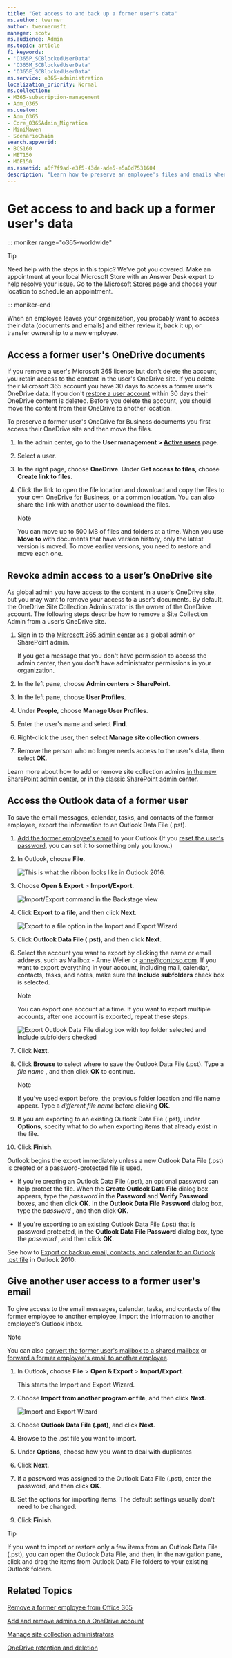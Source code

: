 ```yaml
---
title: "Get access to and back up a former user's data"
ms.author: twerner
author: twernermsft
manager: scotv
ms.audience: Admin
ms.topic: article
f1_keywords:
- 'O365P_SCBlockedUserData'
- 'O365M_SCBlockedUserData'
- 'O365E_SCBlockedUserData'
ms.service: o365-administration
localization_priority: Normal
ms.collection: 
- M365-subscription-management 
- Adm_O365
ms.custom:
- Adm_O365
- Core_O365Admin_Migration
- MiniMaven
- ScenarioChain
search.appverid:
- BCS160
- MET150
- MOE150
ms.assetid: a6f7f9ad-e3f5-43de-ade5-e5a0d7531604
description: "Learn how to preserve an employee's files and emails when the person leaves your organization."
---
```


# Get access to and back up a former user's data

 ::: moniker range="o365-worldwide"

> [!TIP]
> Need help with the steps in this topic? We’ve got you covered. Make an appointment at your local Microsoft Store with an Answer Desk expert to help resolve your issue. Go to the [Microsoft Stores page](https://go.microsoft.com/fwlink/?LinkID=2041482) and choose your location to schedule an appointment.

::: moniker-end

When an employee leaves your organization, you probably want to access their data (documents and emails) and either review it, back it up, or transfer ownership to a new employee.
  
    
## Access a former user's OneDrive documents

If you remove a user's Microsoft 365 license but don't delete the account, you retain access to the content in the user's OneDrive site. If you delete their Microsoft 365 account you have 30 days to access a former user’s OneDrive data. If you don't [restore a user account](https://docs.microsoft.com/office365/admin/add-users/restore-user) within 30 days their OneDrive content is deleted. Before you delete the account, you should move the content from their OneDrive to another location.

To preserve a former user's OneDrive for Business documents you first access their OneDrive site and then move the files. 

1. In the admin center, go to the **User management > [Active users](https://go.microsoft.com/fwlink/p/?linkid=834822)** page.
    
2. Select a user.

3. In the right page, choose  **OneDrive**. Under **Get access to files**, choose **Create link to files**.

4. Click the link to open the file location and download and copy the files to your own OneDrive for Business, or a common location. You can also share the link with another user to download the files.

    > [!NOTE]
    > You can move up to 500 MB of files and folders at a time.
    > When you use **Move to** with documents that have version history, only the latest version is moved. To move earlier versions, you need to restore and move each one. 
    
## Revoke admin access to a user’s OneDrive site

As global admin you have access to the content in a user’s OneDrive site, but you may want to remove your access to a user’s documents. By default, the OneDrive Site Collection Administrator is the owner of the OneDrive account. The following steps describe how to remove a Site Collection Admin from a user’s OneDrive site.

1. Sign in to the [Microsoft 365 admin center](https://go.microsoft.com/fwlink/p/?linkid=837890) as a global admin or SharePoint admin. 

    If you get a message that you don't have permission to access the admin center, then you don't have administrator permissions in your organization.

2. In the left pane, choose **Admin centers > SharePoint**.

3. In the left pane, choose **User Profiles**.

4. Under **People**, choose **Manage User Profiles**.

5. Enter the user's name and select **Find**.

6. Right-click the user, then select **Manage site collection owners**.

7. Remove the person who no longer needs access to the user's data, then select **OK**.

Learn more about how to add or remove site collection admins [in the new SharePoint admin center](https://docs.microsoft.com/sharepoint/manage-site-collection-administrators#add-or-remove-site-collection-admins-in-the-new-sharepoint-admin-center), or [in the classic SharePoint admin center](https://docs.microsoft.com/sharepoint/manage-site-collection-administrators#add-or-remove-site-collection-admins-in-the-classic-sharepoint-admin-center).

    
## Access the Outlook data of a former user

To save the email messages, calendar, tasks, and contacts of the former employee, export the information to an Outlook Data File (.pst).
  
1. [Add the former employee's email](https://support.office.com/article/6e27792a-9267-4aa4-8bb6-c84ef146101b.aspx) to your Outlook (If you [reset the user's password](reset-passwords.md), you can set it to something only you know.)
    
2. In Outlook, choose **File**.
    
    ![This is what the ribbon looks like in Outlook 2016.](../media/d7f66ed3-9861-4521-b410-e86a58ab15a7.png)
  
3. Choose **Open &amp; Export** \> **Import/Export**.
    
    ![Import/Export command in the Backstage view](../media/6013919e-d8ce-4902-b7b4-78ff4260a2f8.jpg)
  
4. Click **Export to a file**, and then click **Next**.
    
    ![Export to a file option in the Import and Export Wizard](../media/458466a0-366b-4fbf-a2db-1919412c6527.jpg)
  
5. Click **Outlook Data File (.pst)**, and then click **Next**.
    
6. Select the account you want to export by clicking the name or email address, such as Mailbox - Anne Weiler or anne@contoso.com. If you want to export everything in your account, including mail, calendar, contacts, tasks, and notes, make sure the **Include subfolders** check box is selected. 
    
    > [!NOTE]
    > You can export one account at a time. If you want to export multiple accounts, after one account is exported, repeat these steps. 
  
    ![Export Outlook Data File dialog box with top folder selected and Include subfolders checked](../media/ce36616f-d76d-4ce2-b517-8ac4874e0971.jpg)
  
7. Click **Next**.
    
8. Click **Browse** to select where to save the Outlook Data File (.pst). Type a  *file name*  , and then click **OK** to continue. 
    
    > [!NOTE]
    > If you've used export before, the previous folder location and file name appear. Type a  *different file name*  before clicking **OK**. 
  
9. If you are exporting to an existing Outlook Data File (.pst), under **Options**, specify what to do when exporting items that already exist in the file.
    
10. Click **Finish**.
    
Outlook begins the export immediately unless a new Outlook Data File (.pst) is created or a password-protected file is used.
  
   - If you're creating an Outlook Data File (.pst), an optional password can help protect the file. When the **Create Outlook Data File** dialog box appears, type the  *password*  in the **Password** and **Verify Password** boxes, and then click **OK**. In the **Outlook Data File Password** dialog box, type the  *password*  , and then click **OK**.
    
  - If you're exporting to an existing Outlook Data File (.pst) that is password protected, in the **Outlook Data File Password** dialog box, type the  *password*  , and then click **OK**.
    
See how to [Export or backup email, contacts, and calendar to an Outlook .pst file](https://support.office.com/article/14252b52-3075-4e9b-be4e-ff9ef1068f91.aspx) in Outlook 2010. 
  
## Give another user access to a former user's email 

To give access to the email messages, calendar, tasks, and contacts of the former employee to another employee, import the information to another employee's Outlook inbox.

> [!NOTE]
> You can also [convert the former user's mailbox to a shared mailbox](https://docs.microsoft.com/office365/admin/email/convert-user-mailbox-to-shared-mailbox) or [forward a former employee's email to another employee](https://docs.microsoft.com/office365/admin/add-users/remove-former-employee#forward-a-former-employees-email-to-another-employee-or-convert-to-a-shared-mailbox).

  
1. In Outlook, choose **File** \> **Open &amp; Export** \> **Import/Export**.
    
    This starts the Import and Export Wizard.
    
2. Choose **Import from another program or file**, and then click **Next**.
    
    ![Import and Export Wizard](../media/15cdd674-cd7b-492c-8e93-992cfa890f26.jpg)
  
3. Choose **Outlook Data File (.pst)**, and click **Next**.
    
4. Browse to the .pst file you want to import.
    
5. Under **Options**, choose how you want to deal with duplicates
    
6. Click **Next**.
    
7. If a password was assigned to the Outlook Data File (.pst), enter the password, and then click **OK**.
    
8. Set the options for importing items. The default settings usually don't need to be changed.
    
9. Click **Finish**.
    
> [!TIP]
> If you want to import or restore only a few items from an Outlook Data File (.pst), you can open the Outlook Data File, and then, in the navigation pane, click and drag the items from Outlook Data File folders to your existing Outlook folders. 
  
  
## Related Topics
[Remove a former employee from Office 365](remove-former-employee.md)

[Add and remove admins on a OneDrive account](https://docs.microsoft.com/sharepoint/manage-user-profiles#add-and-remove-admins-for-a-users-onedrive)

[Manage site collection administrators](https://docs.microsoft.com/sharepoint/manage-site-collection-administrators#add-or-remove-site-collection-admins-in-the-new-sharepoint-admin-center)
  
[OneDrive retention and deletion](https://docs.microsoft.com/onedrive/retention-and-deletion)



